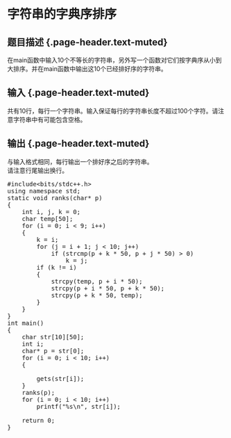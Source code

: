 # 字符串的字典序排序

## 题目描述 {.page-header.text-muted}

<div class="content">
  <p>
    在main函数中输入10个不等长的字符串，另外写一个函数对它们按字典序从小到大排序。并在main函数中输出这10个已经排好序的字符串。
  </p>
</div>

## 输入 {.page-header.text-muted}

<div class="content">
  <p>
    共有10行，每行一个字符串。输入保证每行的字符串长度不超过100个字符。请注意字符串中有可能包含空格。
  </p>
</div>

## 输出 {.page-header.text-muted}

<div class="content">
  <p>
    与输入格式相同，每行输出一个排好序之后的字符串。<br /> 请注意行尾输出换行。
  </p>
</div>

<pre class="EnlighterJSRAW" data-enlighter-language="cpp">#include&lt;bits/stdc++.h&gt;
using namespace std;
static void ranks(char* p)
{
    int i, j, k = 0;
    char temp[50];
    for (i = 0; i &lt; 9; i++)
    {
        k = i;
        for (j = i + 1; j &lt; 10; j++)
            if (strcmp(p + k * 50, p + j * 50) &gt; 0)
                k = j;
        if (k != i)
        {
            strcpy(temp, p + i * 50);
            strcpy(p + i * 50, p + k * 50);
            strcpy(p + k * 50, temp);
        }
    }
}
int main()
{
    char str[10][50];
    int i;
    char* p = str[0];
    for (i = 0; i &lt; 10; i++)
    {

        gets(str[i]);
    }
    ranks(p);
    for (i = 0; i &lt; 10; i++)
        printf("%s\n", str[i]);

    return 0;
}</pre>

&nbsp;
